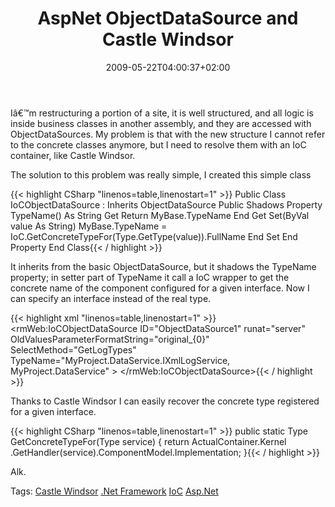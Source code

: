 ﻿---
title: "AspNet ObjectDataSource and Castle Windsor"
description: ""
date: 2009-05-22T04:00:37+02:00
draft: false
tags: [ASPNET,Castle]
categories: [ASPNET,Castle]
---
Iâ€™m restructuring a portion of a site, it is well structured, and all logic is inside business classes in another assembly, and they are accessed with ObjectDataSources. My problem is that with the new structure I cannot refer to the concrete classes anymore, but I need to resolve them with an IoC container, like Castle Windsor.

The solution to this problem was really simple, I created this simple class

{{< highlight CSharp "linenos=table,linenostart=1" >}}
Public Class IoCObjectDataSource : Inherits ObjectDataSource
   Public Shadows Property TypeName() As String
       Get
           Return MyBase.TypeName
       End Get
       Set(ByVal value As String)
           MyBase.TypeName = IoC.GetConcreteTypeFor(Type.GetType(value)).FullName
       End Set
   End Property
End Class{{< / highlight >}}

<!-- Code inserted with Steve Dunn's Windows Live Writer Code Formatter Plugin.  http://dunnhq.com -->

It inherits from the basic ObjectDataSource, but it shadows the TypeName property; in setter part of TypeName it call a IoC wrapper to get the concrete name of the component configured for a given interface. Now I can specify an interface instead of the real type.

{{< highlight xml "linenos=table,linenostart=1" >}}
<rmWeb:IoCObjectDataSource ID="ObjectDataSource1" runat="server" OldValuesParameterFormatString="original_{0}"
   SelectMethod="GetLogTypes" TypeName="MyProject.DataService.IXmlLogService, MyProject.DataService" >
</rmWeb:IoCObjectDataSource>{{< / highlight >}}

<!-- Code inserted with Steve Dunn's Windows Live Writer Code Formatter Plugin.  http://dunnhq.com -->

Thanks to Castle Windsor I can easily recover the concrete type registered for a given interface.

{{< highlight CSharp "linenos=table,linenostart=1" >}}
public static Type GetConcreteTypeFor(Type service)
{
    return ActualContainer.Kernel
     .GetHandler(service).ComponentModel.Implementation;
}{{< / highlight >}}

<!-- Code inserted with Steve Dunn's Windows Live Writer Code Formatter Plugin.  http://dunnhq.com -->

Alk.

Tags: [Castle Windsor](http://technorati.com/tag/Castle%20Windsor) [.Net Framework](http://technorati.com/tag/.Net%20Framework) [IoC](http://technorati.com/tag/IoC) [Asp.Net](http://technorati.com/tag/Asp.Net)
